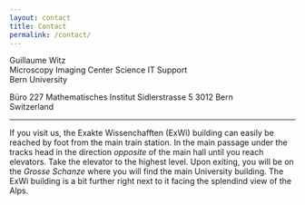 ```yaml
---
layout: contact
title: Contact
permalink: /contact/
---
```


Guillaume Witz  
Microscopy Imaging Center
Science IT Support  
Bern University

Büro 227
Mathematisches Institut
Sidlerstrasse 5
3012 Bern  
Switzerland

<hr>

If you visit us, the Exakte Wissenchafften (ExWi) building can easily be reached by foot from the main train station. In the main passage under the tracks head in the direction *opposite* of the main hall until you reach elevators. Take the elevator to the highest level. Upon exiting, you will be on the *Grosse Schanze* where you will find the main University building. The ExWi building is a bit further right next to it facing the splendind view of the Alps.

